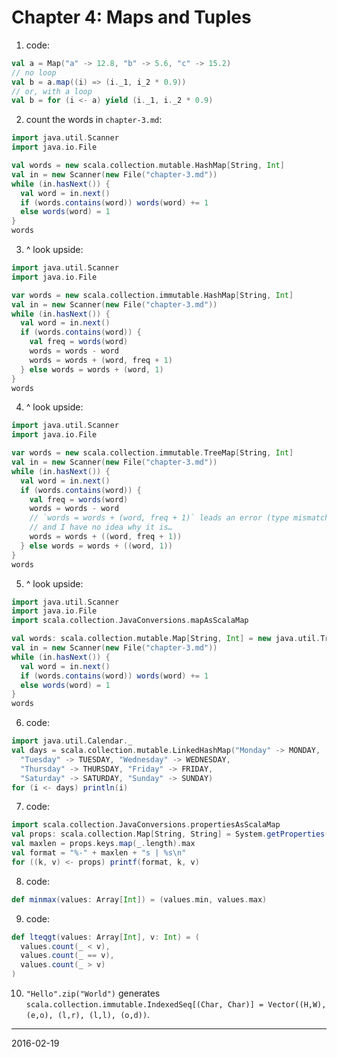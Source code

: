 # Chapter 4: Maps and Tuples

1. code:

  ```scala
  val a = Map("a" -> 12.8, "b" -> 5.6, "c" -> 15.2)
  // no loop
  val b = a.map((i) => (i._1, i_2 * 0.9))
  // or, with a loop
  val b = for (i <- a) yield (i._1, i._2 * 0.9)
  ```

2. count the words in `chapter-3.md`:

  ```scala
  import java.util.Scanner
  import java.io.File

  val words = new scala.collection.mutable.HashMap[String, Int]
  val in = new Scanner(new File("chapter-3.md"))
  while (in.hasNext()) {
    val word = in.next()
    if (words.contains(word)) words(word) += 1
    else words(word) = 1
  }
  words
  ```

3. ^ look upside:

  ```scala
  import java.util.Scanner
  import java.io.File

  var words = new scala.collection.immutable.HashMap[String, Int]
  val in = new Scanner(new File("chapter-3.md"))
  while (in.hasNext()) {
    val word = in.next()
    if (words.contains(word)) {
      val freq = words(word)
      words = words - word
      words = words + (word, freq + 1)
    } else words = words + (word, 1)
  }
  words
  ```

4. ^ look upside:

  ```scala
  import java.util.Scanner
  import java.io.File

  var words = new scala.collection.immutable.TreeMap[String, Int]
  val in = new Scanner(new File("chapter-3.md"))
  while (in.hasNext()) {
    val word = in.next()
    if (words.contains(word)) {
      val freq = words(word)
      words = words - word
      // `words = words + (word, freq + 1)` leads an error (type mismatch) here
      // and I have no idea why it is…
      words = words + ((word, freq + 1))
    } else words = words + ((word, 1))
  }
  words
  ```

5.  ^ look upside:

  ```scala
  import java.util.Scanner
  import java.io.File
  import scala.collection.JavaConversions.mapAsScalaMap

  val words: scala.collection.mutable.Map[String, Int] = new java.util.TreeMap[String, Int]
  val in = new Scanner(new File("chapter-3.md"))
  while (in.hasNext()) {
    val word = in.next()
    if (words.contains(word)) words(word) += 1
    else words(word) = 1
  }
  words
  ```

6. code:

  ```scala
  import java.util.Calendar._
  val days = scala.collection.mutable.LinkedHashMap("Monday" -> MONDAY,
    "Tuesday" -> TUESDAY, "Wednesday" -> WEDNESDAY,
    "Thursday" -> THURSDAY, "Friday" -> FRIDAY,
    "Saturday" -> SATURDAY, "Sunday" -> SUNDAY)
  for (i <- days) println(i)
  ```

7. code:

  ```scala
  import scala.collection.JavaConversions.propertiesAsScalaMap  val props: scala.collection.Map[String, String] = System.getProperties()
  val maxlen = props.keys.map(_.length).max
  val format = "%-" + maxlen + "s | %s\n"
  for ((k, v) <- props) printf(format, k, v)
  ```

8. code:

  ```scala
  def minmax(values: Array[Int]) = (values.min, values.max)
  ```

9. code:

  ```scala
  def lteqgt(values: Array[Int], v: Int) = (
    values.count(_ < v),
    values.count(_ == v),
    values.count(_ > v)
  )
  ```

10. `"Hello".zip("World")` generates `scala.collection.immutable.IndexedSeq[(Char, Char)] = Vector((H,W), (e,o), (l,r), (l,l), (o,d))`. 

----

2016-02-19
